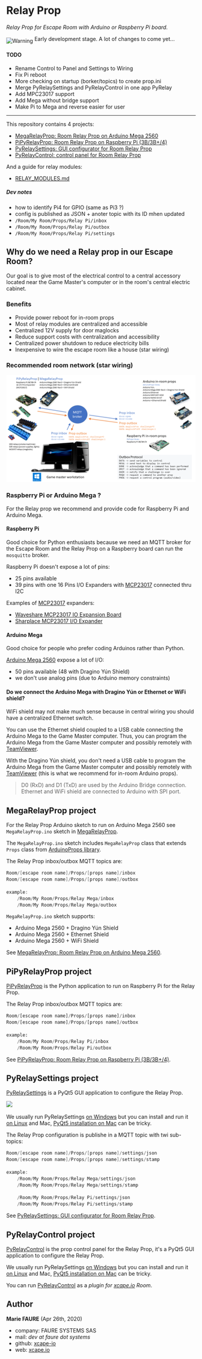 ﻿# Relay Prop
*Relay Prop for Escape Room with Arduino or Raspberry Pi board.*

<img align="middle" src="https://github.com/xcape-io/RelayProp/blob/master/MegaRelayProp/warning.png" alt="Warning" /> Early development stage. A lot of changes to come yet...

#### TODO
* Rename Control to Panel and Settings to Wiring
* Fix Pi reboot
* More checking on startup (borker/topics) to create prop.ini
* Merge PyRelaySettings and PyRelayControl in one app PyRelay
* Add MPC23017 support
* Add Mega without bridge support
* Make Pi to Mega and reverse easier for user

<hr>


This repository contains 4 projects:
* [MegaRelayProp: Room Relay Prop on Arduino Mega 2560](./MegaRelayProp)
* [PiPyRelayProp: Room Relay Prop on Raspberry Pi (3B/3B+/4)](./PiPyRelayProp)
* [PyRelaySettings: GUI configurator for Room Relay Prop](./PyRelaySettings)
* [PyRelayControl: control panel for Room Relay Prop](./PyRelayControl)

And a guide for relay modules:
* [RELAY_MODULES.md](./RELAY_MODULES.md)

##### Dev notes
- how to identify Pi4 for GPIO (same as Pi3 ?)
- config is published as JSON + anoter topic with its ID mhen updated
- `/Room/My Room/Props/Relay Pi/inbox`
- `/Room/My Room/Props/Relay Pi/outbox`
- `/Room/My Room/Props/Relay Pi/settings`



## Why do we need a Relay prop in our Escape Room?
Our goal is to give most of the electrical control to a central accessory located near the Game Master's computer or in the room's central electric cabinet.

### Benefits
* Provide power reboot for in-room props
* Most of relay modules are centralized and accessible
* Centralized 12V supply for door maglocks
* Reduce support costs with centralization and accessibility
* Centralized power shutdown to reduce electricity bills
* Inexpensive to wire the escape room like a house (star wiring)


### Recommended room network (star wiring)
![Room network](docs/room-network.png)

### Raspberry Pi or Arduino Mega ?
For the Relay prop we recommend and provide code for Raspberry Pi and Arduino Mega.

#### Raspberry Pi 
Good choice for Python enthusiasts because we need an MQTT broker for the Escape Room and the Relay Prop on a Raspberry board can run the `mosquitto` broker.

Raspberry Pi doesn't expose a lot of pins:
* 25 pins available
* 39 pins with one 16 Pins I/O Expanders with <a href="https://www.microchip.com/wwwproducts/en/MCP23017" target="_blank">MCP23017</a> connected thru I2C

Examples of <a href="https://www.microchip.com/wwwproducts/en/MCP23017" target="_blank">MCP23017</a> expanders:
* <a href="https://www.waveshare.com/wiki/MCP23017_IO_Expansion_Board" target="_blank">Waveshare MCP23017 IO Expansion Board</a>
* <a href="https://www.amazon.fr/gp/product/B07GFQY5DW" target="_blank">Sharplace MCP23017 I/O Expander</a>

#### Arduino Mega
Good choice for people who prefer coding Arduinos rather than Python.

<a href="https://store.arduino.cc/arduino-mega-2560-rev3" target="_blank">Arduino Mega 2560</a> expose a lot of I/O: 
* 50 pins available (48 with Dragino Yún Shield)
* we don't use analog pins (due to Arduino memory constraints)

#### Do we connect the Arduino Mega with Dragino Yún or Ethernet or WiFi shield?
WiFi shield may not make much sense because in central wiring you should have a centralized Ethernet switch.

You can use the Ethernet shield coupled to a USB cable connecting the Arduino Mega to the Game Master computer. Thus, you can program the Arduino Mega from the Game Master computer and possibly remotely with <a href="https://www.teamviewer.com/" target="_blank">TeamViewer</a>.

With the Dragino Yún shield, you don't need a USB cable to program the Arduino Mega from the Game Master computer and possibly remotely with <a href="https://www.teamviewer.com/" target="_blank">TeamViewer</a> (this is what we recommend for in-room Arduino props).

> D0 (RxD) and D1 (TxD) are used by the Arduino Bridge connection.
> Ethernet and WiFi shield are connected to Arduino with SPI port.


## MegaRelayProp project
For the Relay Prop Arduino sketch to run on Arduino Mega 2560 see `MegaRelayProp.ino` sketch in [MegaRelayProp](./MegaRelayProp).

The `MegaRelayProp.ino` sketch includes `MegaRelayProp` class that extends `Props` class from <a href="https://github.com/xcape-io/ArduinoProps" target="_blank">ArduinoProps library</a>.

The Relay Prop inbox/outbox MQTT topics are:
```csharp
Room/[escape room name]/Props/[props name]/inbox
Room/[escape room name]/Props/[props name]/outbox

example:
    /Room/My Room/Props/Relay Mega/inbox
    /Room/My Room/Props/Relay Mega/outbox
```

`MegaRelayProp.ino` sketch supports:
* Arduino Mega 2560 + Dragino Yún Shield
* Arduino Mega 2560 + Ethernet Shield
* Arduino Mega 2560 + WiFi Shield

See [MegaRelayProp: Room Relay Prop on Arduino Mega 2560](./MegaRelayProp).


## PiPyRelayProp project
[PiPyRelayProp](./PiPyRelayProp) is the Python application to run on Raspberry Pi for the Relay Prop.

The Relay Prop inbox/outbox MQTT topics are:
```python
Room/[escape room name]/Props/[props name]/inbox
Room/[escape room name]/Props/[props name]/outbox

example:
    /Room/My Room/Props/Relay Pi/inbox
    /Room/My Room/Props/Relay Pi/outbox
```

See [PiPyRelayProp: Room Relay Prop on Raspberry Pi (3B/3B+/4)](./PiPyRelayProp).


## PyRelaySettings project
[PyRelaySettings](./PyRelaySettings) is a PyQt5 GUI application to configure the Relay Prop.

![](https://github.com/xcape-io/relayprop/blob/master/docs/screenshots/pyrelaysettings-main.png)

We usually run PyRelaySettings <a href="./PyRelaySettings#installation-on-windows" target="_blank">on Windows</a> but you can install and run it <a href="https://www.learnpyqt.com/installation/installation-linux/" target="_blank">on Linux</a> and Mac, <a href="https://www.learnpyqt.com/installation/installation-mac/" target="_blank">PyQt5 installation on Mac</a> can be tricky.

The Relay Prop configuration is publishe in a MQTT topic with twi sub-topics:
```csharp
Room/[escape room name]/Props/[props name]/settings/json
Room/[escape room name]/Props/[props name]/settings/stamp

example:
    /Room/My Room/Props/Relay Mega/settings/json
    /Room/My Room/Props/Relay Mega/settings/stamp
    
    /Room/My Room/Props/Relay Pi/settings/json
    /Room/My Room/Props/Relay Pi/settings/stamp
```

See [PyRelaySettings: GUI configurator for Room Relay Prop](./PyRelaySettings).


## PyRelayControl project
[PyRelayControl](./PyRelayControl) is the prop control panel for the Relay Prop, it's a PyQt5 GUI application to configure the Relay Prop.

We usually run PyRelaySettings <a href="./PyRelayControl#installation-on-windows" target="_blank">on Windows</a> but you can install and run it <a href="https://www.learnpyqt.com/installation/installation-linux/" target="_blank">on Linux</a> and Mac, <a href="https://www.learnpyqt.com/installation/installation-mac/" target="_blank">PyQt5 installation on Mac</a> can be tricky.

You can run [PyRelayControl](./PyRelayControl) as a *plugin for <a href="https://xcape.io/" target="_blank">xcape.io</a> Room*.


## Author

**Marie FAURE** (Apr 26th, 2020)
* company: FAURE SYSTEMS SAS
* mail: *dev at faure dot systems*
* github: <a href="https://github.com/xcape-io?tab=repositories" target="_blank">xcape-io</a>
* web: <a href="https://xcape.io/" target="_blank">xcape.io</a>